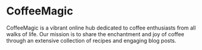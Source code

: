 # CoffeeMagic
CoffeeMagic is a vibrant online hub dedicated to coffee enthusiasts from all walks of life. Our mission is to share the enchantment and joy of coffee through an extensive collection of recipes and engaging blog posts. 
